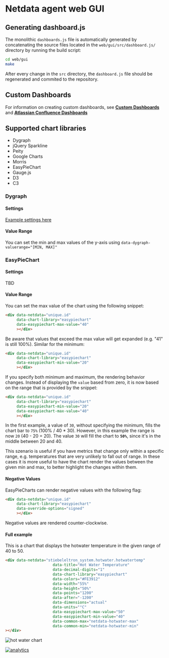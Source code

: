 # Netdata agent web GUI

## Generating dashboard.js

The monolithic `dashboards.js` file is automatically generated by concatenating the source files located in the `web/gui/src/dashboard.js/` directory by running the build script:

```sh
cd web/gui
make
```

After every change in the `src` directory, the `dashboard.js` file should be regenerated and commited to the repository.

## Custom Dashboards

For information on creating custom dashboards, see **[Custom Dashboards](custom/)** and **[Atlassian Confluence Dashboards](confluence/)**

## Supported chart libraries

- Dygraph
- jQuery Sparkline
- Peity
- Google Charts
- Morris
- EasyPieChart
- Gauge.js
- D3
- C3

### Dygraph

#### Settings

[Example settings here](https://github.com/netdata/netdata/blob/e91f00d99f4965e985981b93fa46ef33f94dd726/web/dashboard.js#L3793)

#### Value Range

You can set the min and max values of the y-axis using `data-dygraph-valuerange="[MIN, MAX]"`

### EasyPieChart

#### Settings

TBD

#### Value Range

You can set the max value of the chart using the following snippet:
```html
<div data-netdata="unique.id"
     data-chart-library="easypiechart"
     data-easypiechart-max-value="40"
     ></div>
```
Be aware that values that exceed the max value will get expanded (e.g. "41" is still 100%). Similar for the minimum:
```html
<div data-netdata="unique.id"
     data-chart-library="easypiechart"
     data-easypiechart-min-value="20"
     ></div>
```
If you specify both minimum and maximum, the rendering behavior changes. Instead of displaying the `value` based from zero, it is now based on the range that is provided by the snippet:
```html
<div data-netdata="unique.id"
     data-chart-library="easypiechart"
     data-easypiechart-min-value="20"
     data-easypiechart-max-value="40"
     ></div>
```
In the first example, a value of `30`, without specifying the minimum, fills the chart bar to `75%` (100% / 40 * 30). However, in this example the range is now `20` (40 - 20 = 20). The value `30` will fill the chart to **`50%`**, since it's in the middle between 20 and 40.

This szenario is useful if you have metrics that change only within a specific range, e.g. temperatures that are very unlikely to fall out of range. In these cases it is more useful to have the chart render the values between the given min and max, to better highlight the changes within them.

#### Negative Values

EasyPieCharts can render negative values with the following flag:
```html
<div data-netdata="unique.id"
     data-chart-library="easypiechart"
     data-override-options="signed"
     ></div>
```
Negative values are rendered counter-clockwise.

#### Full example

This is a chart that displays the hotwater temperature in the given range of 40 to 50.
```html
<div data-netdata="stiebeleltron_system.hotwater.hotwatertemp"
                     data-title="Hot Water Temperature"
                     data-decimal-digits="1"
                     data-chart-library="easypiechart"
                     data-colors="#FE3912"
                     data-width="55%"
                     data-height="50%"
                     data-points="1200"
                     data-after="-1200"
                     data-dimensions="actual"
                     data-units="°C"
                     data-easypiechart-max-value="50"
                     data-easypiechart-min-value="40"
                     data-common-max="netdata-hotwater-max"
                     data-common-min="netdata-hotwater-min"
></div>
```
![hot water chart](https://user-images.githubusercontent.com/12159026/28666665-a7d68ad2-72c8-11e7-9a96-f6bf9691b471.png)

[![analytics](https://www.google-analytics.com/collect?v=1&aip=1&t=pageview&_s=1&ds=github&dr=https%3A%2F%2Fgithub.com%2Fnetdata%2Fnetdata&dl=https%3A%2F%2Fmy-netdata.io%2Fgithub%2Fweb%2Fgui%2FREADME&_u=MAC~&cid=5792dfd7-8dc4-476b-af31-da2fdb9f93d2&tid=UA-64295674-3)]()
